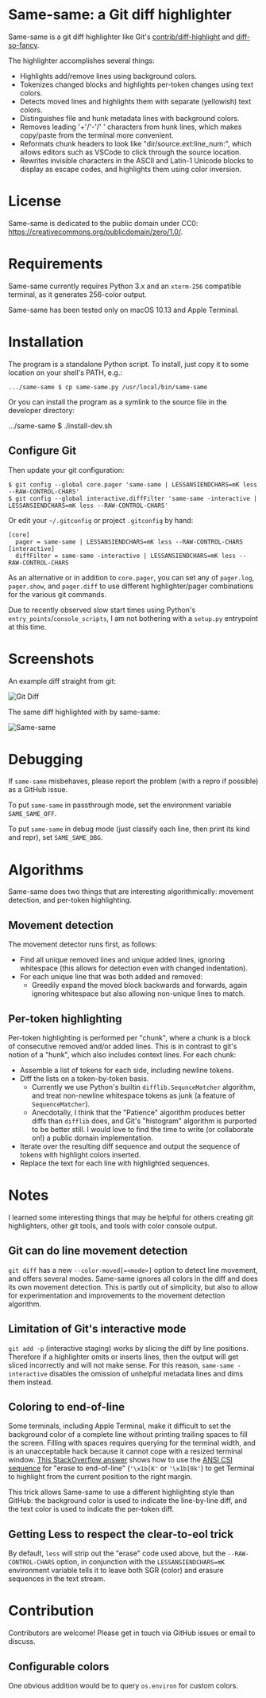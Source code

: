 # Same-same: a Git diff highlighter

Same-same is a git diff highlighter like Git's [contrib/diff-highlight](https://github.com/git/git/tree/master/contrib/diff-highlight) and [diff-so-fancy](https://github.com/so-fancy/diff-so-fancy).

The highlighter accomplishes several things:
* Highlights add/remove lines using background colors.
* Tokenizes changed blocks and highlights per-token changes using text colors.
* Detects moved lines and highlights them with separate (yellowish) text colors.
* Distinguishes file and hunk metadata lines with background colors.
* Removes leading '+'/'-'/' ' characters from hunk lines, which makes copy/paste from the terminal more convenient.
* Reformats chunk headers to look like "dir/source.ext:line_num:", which allows editors such as VSCode to click through the source location.
* Rewrites invisible characters in the ASCII and Latin-1 Unicode blocks to display as escape codes, and highlights them using color inversion.


# License

Same-same is dedicated to the public domain under CC0: https://creativecommons.org/publicdomain/zero/1.0/.


# Requirements

Same-same currently requires Python 3.x and an `xterm-256` compatible terminal, as it generates 256-color output.

Same-same has been tested only on macOS 10.13 and Apple Terminal.


# Installation

The program is a standalone Python script. To install, just copy it to some location on your shell's PATH, e.g.:

    .../same-same $ cp same-same.py /usr/local/bin/same-same

Or you can install the program as a symlink to the source file in the developer directory:

   .../same-same $ ./install-dev.sh

## Configure Git

Then update your git configuration:

    $ git config --global core.pager 'same-same | LESSANSIENDCHARS=mK less --RAW-CONTROL-CHARS'
    $ git config --global interactive.diffFilter 'same-same -interactive | LESSANSIENDCHARS=mK less --RAW-CONTROL-CHARS'

Or edit your `~/.gitconfig` or project `.gitconfig` by hand:

    [core]
      pager = same-same | LESSANSIENDCHARS=mK less --RAW-CONTROL-CHARS
    [interactive]
      diffFilter = same-same -interactive | LESSANSIENDCHARS=mK less --RAW-CONTROL-CHARS

As an alternative or in addition to `core.pager`, you can set any of `pager.log`, `pager.show`, and `pager.diff` to use different highlighter/pager combinations for the various git commands.

Due to recently observed slow start times using Python's `entry_points`/`console_scripts`, I am not bothering with a `setup.py` entrypoint at this time.


# Screenshots

An example diff straight from git:

![Git Diff](doc/example-git-diff.png)

The same diff highlighted with by same-same:

![Same-same](doc/example-same-same.png)


# Debugging

If `same-same` misbehaves, please report the problem (with a repro if possible) as a GitHub issue.

To put `same-same` in passthrough mode, set the environment variable `SAME_SAME_OFF`.

To put `same-same` in debug mode (just classify each line, then print its kind and repr), set `SAME_SAME_DBG`.


# Algorithms

Same-same does two things that are interesting algorithmically: movement detection, and per-token highlighting.

## Movement detection

The movement detector runs first, as follows:
* Find all unique removed lines and unique added lines, ignoring whitespace (this allows for detection even with changed indentation).
* For each unique line that was both added and removed:
  * Greedily expand the moved block backwards and forwards, again ignoring whitespace but also allowing non-unique lines to match.

## Per-token highlighting

Per-token highlighting is performed per "chunk", where a chunk is a block of consecutive removed and/or added lines. This is in contrast to git's notion of a "hunk", which also includes context lines. For each chunk:
* Assemble a list of tokens for each side, including newline tokens.
* Diff the lists on a token-by-token basis.
  * Currently we use Python's builtin `difflib.SequnceMatcher` algorithm, and treat non-newline whitespace tokens as junk (a feature of `SequenceMatcher`).
  * Anecdotally, I think that the "Patience" algorithm produces better diffs than `difflib` does, and Git's "histogram" algorithm is purported to be better still. I would love to find the time to write (or collaborate on!) a public domain implementation.
* Iterate over the resulting diff sequence and output the sequence of tokens with highlight colors inserted.
* Replace the text for each line with highlighted sequences.


# Notes

I learned some interesting things that may be helpful for others creating git highlighters, other git tools, and tools with color console output.

## Git can do line movement detection

`git diff` has a new `--color-moved[=<mode>]` option to detect line movement, and offers several modes. Same-same ignores all colors in the diff and does its own movement detection. This is partly out of simplicity, but also to allow for experimentation and improvements to the movement detection algorithm.

## Limitation of Git's interactive mode

`git add -p` (interactive staging) works by slicing the diff by line positions. Therefore if a highlighter omits or inserts lines, then the output will get sliced incorrectly and will not make sense. For this reason, `same-same -interactive` disables the omission of unhelpful metadata lines and dims them instead.

## Coloring to end-of-line

Some terminals, including Apple Terminal, make it difficult to set the background color of a complete line without printing trailing spaces to fill the screen. Filling with spaces requires querying for the terminal width, and is an unacceptable hack because it cannot cope with a resized terminal window. [This StackOverflow answer](https://stackoverflow.com/a/20058323) shows how to use the [ANSI CSI sequence](https://en.wikipedia.org/wiki/ANSI_escape_code#CSI_sequences) for "erase to end-of-line" (`'\x1b[K'` or `'\x1b[0k'`) to get Terminal to highlight from the current position to the right margin.

This trick allows Same-same to use a different highlighting style than GitHub: the background color is used to indicate the line-by-line diff, and the text color is used to indicate the per-token diff.

## Getting Less to respect the clear-to-eol trick

By default, `less` will strip out the "erase" code used above, but the `--RAW-CONTROL-CHARS` option, in conjunction with the `LESSANSIENDCHARS=mK` environment variable tells it to leave both SGR (color) and erasure sequences in the text stream.


# Contribution

Contributors are welcome! Please get in touch via GitHub issues or email to discuss.

## Configurable colors

One obvious addition would be to query `os.environ` for custom colors.
